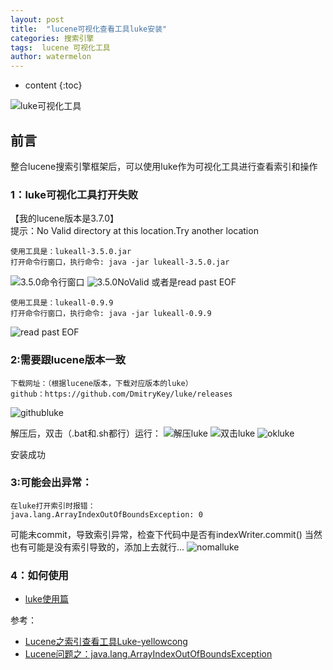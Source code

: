 ```yaml
---
layout: post
title:  "lucene可视化查看工具luke安装"
categories: 搜索引擎
tags:  lucene 可视化工具 
author: watermelon
---
```

* content
{:toc}

![luke可视化工具](https://images.gitee.com/uploads/images/2019/0104/093446_6cf72616_1210188.jpeg)
## 前言
整合lucene搜索引擎框架后，可以使用luke作为可视化工具进行查看索引和操作






### 1：luke可视化工具打开失败
【我的lucene版本是3.7.0】  
提示：No Valid directory at this location.Try another location  
```text
使用工具是：lukeall-3.5.0.jar
打开命令行窗口，执行命令: java -jar lukeall-3.5.0.jar
```
![3.5.0命令行窗口](https://images.gitee.com/uploads/images/2019/0104/095015_dcba111c_1210188.jpeg)
![3.5.0NoValid](https://images.gitee.com/uploads/images/2019/0104/095048_2d2340c6_1210188.jpeg)
 或者是read past EOF  
 ```text
 使用工具是：lukeall-0.9.9
 打开命令行窗口，执行命令: java -jar lukeall-0.9.9
 ```
![read past EOF](https://images.gitee.com/uploads/images/2019/0104/094703_bc529dd9_1210188.jpeg)

### 2:需要跟lucene版本一致
```text
下载网址：（根据lucene版本，下载对应版本的luke）
github：https://github.com/DmitryKey/luke/releases
```
![githubluke](https://images.gitee.com/uploads/images/2019/0104/095405_0f18e4be_1210188.jpeg)

解压后，双击（.bat和.sh都行）运行：
![解压luke](https://images.gitee.com/uploads/images/2019/0104/095518_5c82191f_1210188.jpeg)
![双击luke](https://images.gitee.com/uploads/images/2019/0104/100022_319c1536_1210188.jpeg)
![okluke](https://images.gitee.com/uploads/images/2019/0104/100055_ed84e519_1210188.jpeg)

安装成功

### 3:可能会出异常：
 ```text
 在luke打开索引时报错：
java.lang.ArrayIndexOutOfBoundsException: 0
```
 可能未commit，导致索引异常，检查下代码中是否有indexWriter.commit()
 当然也有可能是没有索引导致的，添加上去就行...
 ![nomalluke](https://images.gitee.com/uploads/images/2019/0104/100642_3a5f07ce_1210188.jpeg)
 
 ### 4：如何使用
 * [luke使用篇](https://bookmanxy.github.io/2019/01/04/lucene%E5%8F%AF%E8%A7%86%E5%8C%96%E6%9F%A5%E7%9C%8B%E5%B7%A5%E5%85%B7luke%E4%BD%BF%E7%94%A8/)  

参考：
* [Lucene之索引查看工具Luke-yellowcong](https://blog.csdn.net/yelllowcong/article/details/78698595)  
* [Lucene问题之：java.lang.ArrayIndexOutOfBoundsException](https://blog.csdn.net/qq_14838603/article/details/84984165)  



